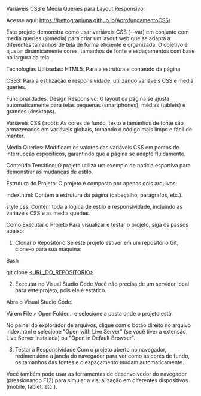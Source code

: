 Variáveis CSS e Media Queries para Layout Responsivo:   

Acesse aqui: https://bettograpiuna.github.io/AprofundamentoCSS/

Este projeto demonstra como usar variáveis CSS (--var) em conjunto com media queries (@media) para criar um layout web que se adapta a diferentes tamanhos de tela de forma eficiente e organizada. O objetivo é ajustar dinamicamente cores, tamanhos de fonte e espaçamentos com base na largura da tela.

Tecnologias Utilizadas:
HTML5: Para a estrutura e conteúdo da página.

CSS3: Para a estilização e responsividade, utilizando variáveis CSS e media queries.

Funcionalidades:
Design Responsivo: O layout da página se ajusta automaticamente para telas pequenas (smartphones), médias (tablets) e grandes (desktops).

Variáveis CSS (:root): As cores de fundo, texto e tamanhos de fonte são armazenados em variáveis globais, tornando o código mais limpo e fácil de manter.

Media Queries: Modificam os valores das variáveis CSS em pontos de interrupção específicos, garantindo que a página se adapte fluidamente.

Conteúdo Temático: O projeto utiliza um exemplo de notícia esportiva para demonstrar as mudanças de estilo.

Estrutura do Projeto:
O projeto é composto por apenas dois arquivos:

index.html: Contém a estrutura da página (cabeçalho, parágrafos, etc.).

style.css: Contém toda a lógica de estilo e responsividade, incluindo as variáveis CSS e as media queries.

Como Executar o Projeto
Para visualizar e testar o projeto, siga os passos abaixo:

1. Clonar o Repositório
Se este projeto estiver em um repositório Git, clone-o para sua máquina:

Bash

git clone [<URL_DO_REPOSITORIO>](https://github.com/bettograpiuna/AprofundamentoCSS.git)

2. Executar no Visual Studio Code
Você não precisa de um servidor local para este projeto, pois ele é estático.

Abra o Visual Studio Code.

Vá em File > Open Folder... e selecione a pasta onde o projeto está.

No painel do explorador de arquivos, clique com o botão direito no arquivo index.html e selecione "Open with Live Server" (se você tiver a extensão Live Server instalada) ou "Open in Default Browser".

3. Testar a Responsividade
Com o projeto aberto no navegador, redimensione a janela do navegador para ver como as cores de fundo, os tamanhos das fontes e o espaçamento mudam automaticamente.

Você também pode usar as ferramentas de desenvolvedor do navegador (pressionando F12) para simular a visualização em diferentes dispositivos (mobile, tablet, etc.).
